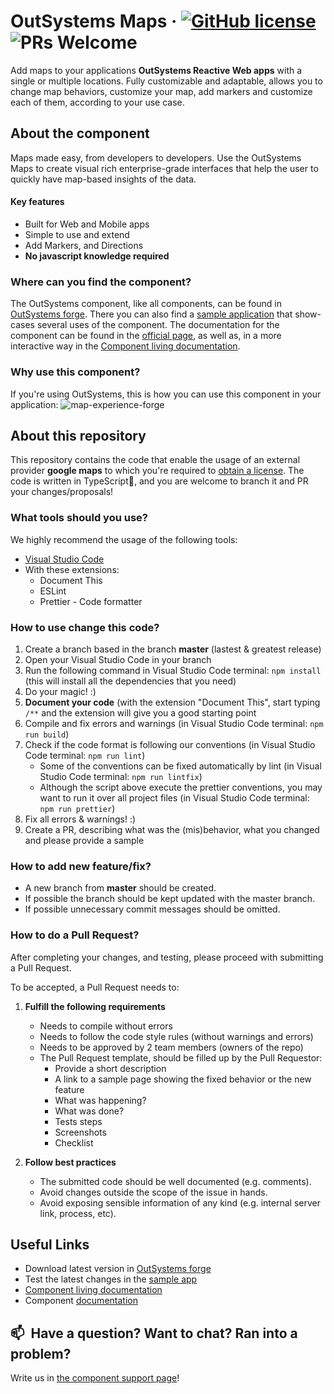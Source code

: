 # OutSystems Maps · [![GitHub license](https://img.shields.io/badge/License-BSD%203--Clause-blue.svg)](https://github.com/OutSystems/outsystems-maps/blob/master/LICENSE) ![PRs Welcome](https://img.shields.io/badge/PRs-welcome-brightgreen.svg) 
Add maps to your applications **OutSystems Reactive Web apps** with a single or multiple locations. Fully customizable and adaptable, allows you to change map behaviors, customize your map, add markers and customize each of them, according to your use case.

## About the component
Maps made easy, from developers to developers.
Use the OutSystems Maps to create visual rich enterprise-grade interfaces that help the user to quickly have map-based insights of the data.

#### Key features 
* Built for Web and Mobile apps
* Simple to use and extend
* Add Markers, and Directions
* **No javascript knowledge required**

### Where can you find the component?
The OutSystems component, like all components, can be found in [OutSystems forge](https://www.outsystems.com/forge/component-overview/9909/outsystems-maps). There you can also find a [sample application](https://www.outsystems.com/forge/component-overview/10984/outsystems-maps-sample) that show-cases several uses of the component.
The documentation for the component can be found in the [official page](https://success.outsystems.com/Documentation/11/Developing_an_Application/Design_UI/Patterns/Using_Mobile_and_Reactive_Patterns/Map), as well as, in a more interactive way in the [Component living documentation](https://outsystemsui.outsystems.com/OutSystemsMapsSample/).

### Why use this component?
If you're using OutSystems, this is how you can use this component in your application: 
![map-experience-forge](https://user-images.githubusercontent.com/10534623/141264477-8eca6b22-e0ad-480d-9747-b0b866af73dd.gif)


## About this repository
This repository contains the code that enable the usage of an external provider **google maps** to which you're required to [obtain a license](https://developers.google.com/maps/documentation/javascript/get-api-key).
The code is written in TypeScript🖤, and you are welcome to branch it and PR your changes/proposals!

### What tools should you use?
We highly recommend the usage of the following tools:
* [Visual Studio Code](https://code.visualstudio.com/)
* With these extensions:
  * Document This
  * ESLint
  * Prettier - Code formatter

### How to use change this code?
1. Create a branch based in the branch **master** (lastest & greatest release)
2. Open your Visual Studio Code in your branch
3. Run the following command in Visual Studio Code terminal: `npm install` (this will install all the dependencies that you need)
4. Do your magic! :)
5. **Document your code** (with the extension "Document This", start typing `/**` and the extension will give you a good starting point
6. Compile and fix errors and warnings (in Visual Studio Code terminal: `npm run build`)
7. Check if the code format is following our conventions (in Visual Studio Code terminal: `npm run lint`)
   - Some of the conventions can be fixed automatically by lint (in Visual Studio Code terminal: `npm run lintfix`)
   - Although the script above execute the prettier conventions, you may want to run it over all project files (in Visual Studio Code terminal: `npm run prettier`)
8. Fix all errors & warnings! :)
9. Create a PR, describing what was the (mis)behavior, what you changed and please provide a sample 

### How to add new feature/fix?
  * A new branch from **master** should be created.
  * If possible the branch should be kept updated with the master branch.
  * If possible unnecessary commit messages should be omitted.

### How to do a Pull Request?
After completing your changes, and testing, please proceed with submitting a Pull Request.

To be accepted, a Pull Request needs to:

1. **Fulfill the following requirements**
    * Needs to compile without errors
    * Needs to follow the code style rules (without warnings and errors)
    * Needs to be approved by 2 team members (owners of the repo)
    * The Pull Request template, should be filled up by the Pull Requestor:
      * Provide a short description
      * A link to a sample page showing the fixed behavior or the new feature
      * What was happening?
      * What was done?
      * Tests steps
      * Screenshots
      * Checklist

2. **Follow best practices**
    * The submitted code should be well documented (e.g. comments).
    * Avoid changes outside the scope of the issue in hands.
    * Avoid exposing sensible information of any kind (e.g. internal server link, process, etc).

## Useful Links
* Download latest version in [OutSystems forge](https://www.outsystems.com/forge/component-versions/9909)
* Test the latest changes in the [sample app](https://www.outsystems.com/forge/component-overview/10984/outsystems-maps-sample)
* [Component living documentation](https://outsystemsui.outsystems.com/OutSystemsMapsSample/)
* Component [documentation](https://success.outsystems.com/Documentation/11/Developing_an_Application/Design_UI/Patterns/Using_Mobile_and_Reactive_Patterns/Map)


## 📫&nbsp; Have a question? Want to chat? Ran into a problem?
Write us in [the component support page](https://www.outsystems.com/forge/component-discussions/9909/OutSystems+Maps)!
